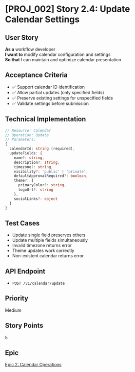 # [PROJ_002] Story 2.4: Update Calendar Settings

## User Story
**As a** workflow developer  
**I want to** modify calendar configuration and settings  
**So that** I can maintain and optimize calendar presentation

## Acceptance Criteria
- ✅ Support calendar ID identification
- ✅ Allow partial updates (only specified fields)
- ✅ Preserve existing settings for unspecified fields
- ✅ Validate settings before submission

## Technical Implementation
```typescript
// Resource: Calendar
// Operation: Update
// Parameters:
{
  calendarId: string (required),
  updateFields: {
    name?: string,
    description?: string,
    timezone?: string,
    visibility?: 'public' | 'private',
    defaultApprovalRequired?: boolean,
    theme?: {
      primaryColor?: string,
      logoUrl?: string
    },
    socialLinks?: object
  }
}
```

## Test Cases
- Update single field preserves others
- Update multiple fields simultaneously
- Invalid timezone returns error
- Theme updates work correctly
- Non-existent calendar returns error

## API Endpoint
- `POST /v1/calendar/update`

## Priority
Medium

## Story Points
5

## Epic
[Epic 2: Calendar Operations](./epic.md)
